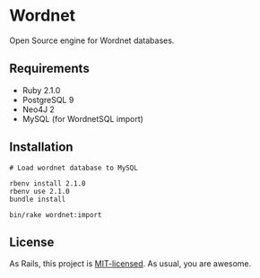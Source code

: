 # Wordnet

Open Source engine for Wordnet databases.

## Requirements

- Ruby 2.1.0
- PostgreSQL 9
- Neo4J 2
- MySQL (for WordnetSQL import)

## Installation

```
# Load wordnet database to MySQL

rbenv install 2.1.0
rbenv use 2.1.0
bundle install

bin/rake wordnet:import
```

## License

As Rails, this project is [MIT-licensed](http://opensource.org/licenses/mit-license.php). As usual, you are awesome.
